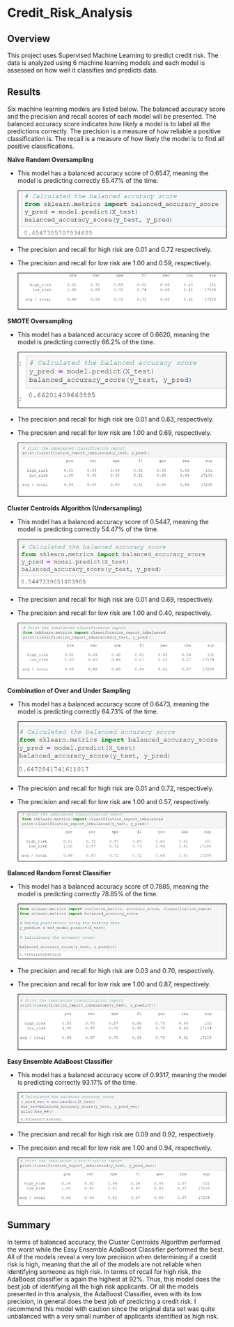 # Credit_Risk_Analysis

## Overview

This project uses Supervised Machine Learning to predict credit risk. The data is analyzed using 6 machine learning models and each model is assessed on how well it classifies and predicts data.

## Results
Six machine learning models are listed below. The balanced accuracy score and the precision and recall scores of each model will be presented. The balanced accuracy score indicates how likely a model is to label all the predictions correctly. The precision is a measure of how reliable a positive classification is. The recall is a measure of how likely the model is to find all positive classifications. 

**Naïve Random Oversampling**

* This model has a balanced accuracy score of 0.6547, meaning the model is predicting correctly 65.47% of the time.  

  ![Naive Random Oversampling Balance Accuracy](Resources/Figure1.png)

* The precision and recall for high risk are 0.01 and 0.72 respectively.  

* The precision and recall for low risk are 1.00 and 0.59, respectively.

  ![Naive Random Oversampling Precision and Recall](Resources/Figure2.png)

**SMOTE Oversampling**

* This model has a balanced accuracy score of 0.6620, meaning the model is predicting correctly 66.2% of the time. 

  ![SMOTE Oversampling Balance Accuracy](Resources/Figure3.png)


* The precision and recall for high risk are 0.01 and 0.63, respectively.  

* The precision and recall for low risk are 1.00 and 0.69, respectively.
  
  ![SMOTE Random Oversampling Precision and Recall](Resources/Figure4.png)
 
**Cluster Centroids Algorithm (Undersampling)**

* This model has a balanced accuracy score of 0.5447, meaning the model is predicting correctly 54.47% of the time. 

  ![Cluster Centroids Balance Accuracy](Resources/Figure5.png)

* The precision and recall for high risk are 0.01 and 0.69, respectively.  

* The precision and recall for low risk are 1.00 and 0.40, respectively.

  ![Cluster Centroids  Precision and Recall](Resources/Figure6.png)
 

**Combination of Over and Under Sampling**

* This model has a balanced accuracy score of 0.6473, meaning the model is predicting correctly 64.73% of the time.  

  ![Combination Balance Accuracy](Resources/Figure7.png)

* The precision and recall for high risk are 0.01 and 0.72, respectively.  

* The precision and recall for low risk are 1.00 and 0.57, respectively.

  ![Combination Precision and Recall](Resources/Figure8.png)
 
**Balanced Random Forest Classifier**

* This model has a balanced accuracy score of 0.7885, meaning the model is predicting correctly 78.85% of the time.  

  ![Random Forest Balance Accuracy](Resources/Figure9.png)

* The precision and recall for high risk are 0.03 and 0.70, respectively.  

* The precision and recall for low risk are 1.00 and 0.87, respectively.

  ![Random Forest Precision and Recall](Resources/Figure10.png)
 
**Easy Ensemble AdaBoost Classifier**

* This model has a balanced accuracy score of 0.9317, meaning the model is predicting correctly 93.17% of the time.  

  ![AdaBoost Balance Accuracy](Resources/Figure11.png)

* The precision and recall for high risk are 0.09 and 0.92, respectively.  

* The precision and recall for low risk are 1.00 and 0.94, respectively.

  ![AdaBoost Precision and Recall](Resources/Figure12.png)

## Summary 

In terms of balanced accuracy, the Cluster Centroids Algorithm performed the worst while the Easy Ensemble AdaBoost Classifier performed the best. All of the models reveal a very low precision when determining if a credit risk is high, meaning that the all of the models are not reliable when identifying someone as high risk. In terms of recall for high risk, the AdaBoost classifier is again the highest at 92%. Thus, this model does the best job of identifying all the high risk applicants. Of all the models presented in this analysis, the AdaBoost Classifier, even with its low precision, in general does the best job of predicting a credit risk. I recommend this model with caution since the original data set was quite unbalanced with a very small number of applicants identified as high risk. 


